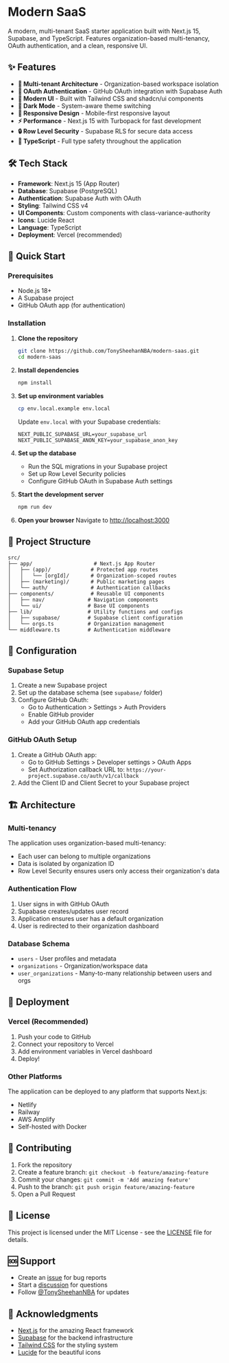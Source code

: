 # Modern SaaS

A modern, multi-tenant SaaS starter application built with Next.js 15, Supabase, and TypeScript. Features organization-based multi-tenancy, OAuth authentication, and a clean, responsive UI.

## ✨ Features

- **🏢 Multi-tenant Architecture** - Organization-based workspace isolation
- **🔐 OAuth Authentication** - GitHub OAuth integration with Supabase Auth
- **🎨 Modern UI** - Built with Tailwind CSS and shadcn/ui components
- **🌙 Dark Mode** - System-aware theme switching
- **📱 Responsive Design** - Mobile-first responsive layout
- **⚡ Performance** - Next.js 15 with Turbopack for fast development
- **🔒 Row Level Security** - Supabase RLS for secure data access
- **🚀 TypeScript** - Full type safety throughout the application

## 🛠️ Tech Stack

- **Framework**: Next.js 15 (App Router)
- **Database**: Supabase (PostgreSQL)
- **Authentication**: Supabase Auth with OAuth
- **Styling**: Tailwind CSS v4
- **UI Components**: Custom components with class-variance-authority
- **Icons**: Lucide React
- **Language**: TypeScript
- **Deployment**: Vercel (recommended)

## 🚀 Quick Start

### Prerequisites

- Node.js 18+ 
- A Supabase project
- GitHub OAuth app (for authentication)

### Installation

1. **Clone the repository**
   ```bash
   git clone https://github.com/TonySheehanNBA/modern-saas.git
   cd modern-saas
   ```

2. **Install dependencies**
   ```bash
   npm install
   ```

3. **Set up environment variables**
   ```bash
   cp env.local.example env.local
   ```
   
   Update `env.local` with your Supabase credentials:
   ```env
   NEXT_PUBLIC_SUPABASE_URL=your_supabase_url
   NEXT_PUBLIC_SUPABASE_ANON_KEY=your_supabase_anon_key
   ```

4. **Set up the database**
   - Run the SQL migrations in your Supabase project
   - Set up Row Level Security policies
   - Configure GitHub OAuth in Supabase Auth settings

5. **Start the development server**
   ```bash
   npm run dev
   ```

6. **Open your browser**
   Navigate to [http://localhost:3000](http://localhost:3000)

## 📁 Project Structure

```
src/
├── app/                    # Next.js App Router
│   ├── (app)/             # Protected app routes
│   │   └── [orgId]/       # Organization-scoped routes
│   ├── (marketing)/       # Public marketing pages
│   └── auth/              # Authentication callbacks
├── components/            # Reusable UI components
│   ├── nav/              # Navigation components
│   └── ui/               # Base UI components
├── lib/                  # Utility functions and configs
│   ├── supabase/         # Supabase client configuration
│   └── orgs.ts           # Organization management
└── middleware.ts         # Authentication middleware
```

## 🔧 Configuration

### Supabase Setup

1. Create a new Supabase project
2. Set up the database schema (see `supabase/` folder)
3. Configure GitHub OAuth:
   - Go to Authentication > Settings > Auth Providers
   - Enable GitHub provider
   - Add your GitHub OAuth app credentials

### GitHub OAuth Setup

1. Create a GitHub OAuth app:
   - Go to GitHub Settings > Developer settings > OAuth Apps
   - Set Authorization callback URL to: `https://your-project.supabase.co/auth/v1/callback`
2. Add the Client ID and Client Secret to your Supabase project

## 🏗️ Architecture

### Multi-tenancy

The application uses organization-based multi-tenancy:
- Each user can belong to multiple organizations
- Data is isolated by organization ID
- Row Level Security ensures users only access their organization's data

### Authentication Flow

1. User signs in with GitHub OAuth
2. Supabase creates/updates user record
3. Application ensures user has a default organization
4. User is redirected to their organization dashboard

### Database Schema

- `users` - User profiles and metadata
- `organizations` - Organization/workspace data
- `user_organizations` - Many-to-many relationship between users and orgs

## 🚀 Deployment

### Vercel (Recommended)

1. Push your code to GitHub
2. Connect your repository to Vercel
3. Add environment variables in Vercel dashboard
4. Deploy!

### Other Platforms

The application can be deployed to any platform that supports Next.js:
- Netlify
- Railway
- AWS Amplify
- Self-hosted with Docker

## 🤝 Contributing

1. Fork the repository
2. Create a feature branch: `git checkout -b feature/amazing-feature`
3. Commit your changes: `git commit -m 'Add amazing feature'`
4. Push to the branch: `git push origin feature/amazing-feature`
5. Open a Pull Request

## 📄 License

This project is licensed under the MIT License - see the [LICENSE](LICENSE) file for details.

## 🆘 Support

- Create an [issue](https://github.com/TonySheehanNBA/modern-saas/issues) for bug reports
- Start a [discussion](https://github.com/TonySheehanNBA/modern-saas/discussions) for questions
- Follow [@TonySheehanNBA](https://github.com/TonySheehanNBA) for updates

## 🙏 Acknowledgments

- [Next.js](https://nextjs.org/) for the amazing React framework
- [Supabase](https://supabase.com/) for the backend infrastructure
- [Tailwind CSS](https://tailwindcss.com/) for the styling system
- [Lucide](https://lucide.dev/) for the beautiful icons
